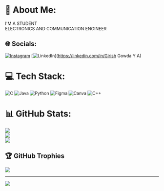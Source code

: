 # 💫 About Me:
I'M A STUDENT<br>ELECTRONICS AND COMMUNICATION ENGINEER<br>


## 🌐 Socials:
[![Instagram](https://img.shields.io/badge/Instagram-%23E4405F.svg?logo=Instagram&logoColor=white)](https://instagram.com/girish_1722) [![LinkedIn](https://img.shields.io/badge/LinkedIn-%230077B5.svg?logo=linkedin&logoColor=white)](https://linkedin.com/in/Girish Gowda Y A) 

# 💻 Tech Stack:
![C](https://img.shields.io/badge/c-%2300599C.svg?style=flat&logo=c&logoColor=white) ![Java](https://img.shields.io/badge/java-%23ED8B00.svg?style=flat&logo=openjdk&logoColor=white) ![Python](https://img.shields.io/badge/python-3670A0?style=flat&logo=python&logoColor=ffdd54) ![Figma](https://img.shields.io/badge/figma-%23F24E1E.svg?style=flat&logo=figma&logoColor=white) ![Canva](https://img.shields.io/badge/Canva-%2300C4CC.svg?style=flat&logo=Canva&logoColor=white) ![C++](https://img.shields.io/badge/c++-%2300599C.svg?style=flat&logo=c%2B%2B&logoColor=white)
# 📊 GitHub Stats:
![](https://github-readme-stats.vercel.app/api?username=girishgowdaya&theme=dark&hide_border=false&include_all_commits=false&count_private=false)<br/>
![](https://github-readme-streak-stats.herokuapp.com/?user=girishgowdaya&theme=dark&hide_border=false)<br/>
![](https://github-readme-stats.vercel.app/api/top-langs/?username=girishgowdaya&theme=dark&hide_border=false&include_all_commits=false&count_private=false&layout=compact)

## 🏆 GitHub Trophies
![](https://github-profile-trophy.vercel.app/?username=girishgowdaya&theme=radical&no-frame=false&no-bg=true&margin-w=4)

---
[![](https://visitcount.itsvg.in/api?id=girishgowdaya&icon=0&color=0)](https://visitcount.itsvg.in)

<!-- Proudly created with GPRM ( https://gprm.itsvg.in ) -->
